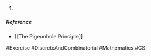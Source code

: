 1. 
##### Reference
- [[The Pigeonhole Principle]]

#Exercise #DiscreteAndCombinatorial #Mathematics #CS 